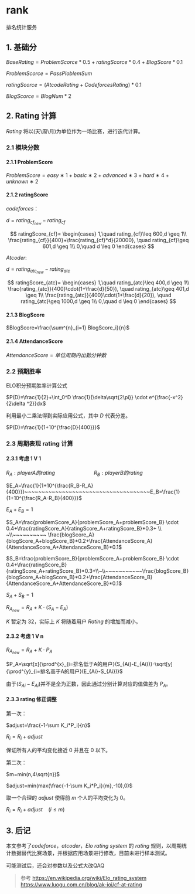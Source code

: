# rank
排名统计服务



## 1. 基础分
$BaseRating =ProblemScorce*0.5+ratingScorce*0.4+BlogScore*0.1$

$ProblemScorce = PassPloblemSum$

$ratingScorce=(AtcodeRating+CodeforcesRating)*0.1$

$BlogScorce=BlogNum*2$

## 2. Rating 计算
$Rating$ 将以(天\周\月)为单位作为一场比赛，进行迭代计算。

### 2.1 模块分数
#### 2.1.1 ProblemScore
$ProblemScore=easy∗1+basic∗2+advanced∗3+hard∗4+unknown∗2$
#### 2.1.2 ratingScore
$codeforces ：$

$d=rating_{cf_{new}}-rating_{cf}$

$$
ratingScore_{cf}=
\begin{cases}
1,\quad rating_{cf}\leq 600,d \geq 1\\
\frac{rating_{cf}}{400}+\frac{rating_{cf}*d}{20000}, \quad rating_{cf}\geq 601,d \geq 1\\
0,\quad d \leq 0
\end{cases}
$$

$Atcoder:$

$d=rating_{atc_{new}}-rating_{atc}$

$$
ratingScore_{atc}=
\begin{cases}
1,\quad rating_{atc}\leq 400,d \geq 1\\
\frac{rating_{atc}}{400}\cdot(1+\frac{d}{50}), \quad rating_{atc}\geq 401,d \geq 1\\
\frac{rating_{atc}}{400}\cdot(1+\frac{d}{20}), \quad rating_{atc}\geq 1000,d \geq 1\\
0,\quad d \leq 0
\end{cases}
$$

#### 2.1.3 BlogScore
$BlogScore=\frac{\sum^{n}_{i=1} BlogScore_i}{n}$

#### 2.1.4 AttendanceScore
$AttendanceScore=单位周期内出勤分钟数$


### 2.2 预期胜率
ELO积分预期胜率计算公式

$P(D)=\frac{1}{2}+\int_0^D \frac{1}{\delta\sqrt{2\pi}} \cdot	 e^{\frac{-x^2}{2\delta ^2}}dx$

利用最小二乘法得到实际应用公式，其中 $D$ 代表分差。

$P(D)=\frac{1}{1+10^{\frac{D}{400}}}$

### 2.3 周期表现 rating 计算
#### 2.3.1 考虑 1 V 1
$R_A:player A 的 rating ~~~~~~~~~~~~~~~~~~~~~~~~~~~R_B:player B 的 rating$

$E_A=\frac{1}{1+10^{\frac{R_B-R_A}{400}}}~~~~~~~~~~~~~~~~~~~~~~~~~~~~~~~~~~~~~E_B=\frac{1}{1+10^{\frac{R_A-R_B}{400}}}$

$E_A+E_B=1$

$S_A=\frac{problemScore_A}{problemScore_A+problemScore_B} \cdot 0.4+\frac{ratingScore_A}{ratingScore_A+ratingScore_B}*0.3+ \\ ~\\~~~~~~~~~~ \frac{blogScore_A}{blogScore_A+blogScore_B}*0.2+\frac{AttendanceScore_A}{AttendanceScore_A+AttendanceScore_B}*0.1$

$S_B=\frac{problemScore_B}{problemScore_A+problemScore_B} \cdot 0.4+\frac{ratingScore_B}{ratingScore_A+ratingScore_B}*0.3+\\~\\~~~~~~~~~~~\frac{blogScore_B}{blogScore_A+blogScore_B}*0.2+\frac{AttendanceScore_B}{AttendanceScore_A+AttendanceScore_B}*0.1$

$S_A+S_B=1$

$R_{A_{new}}=R_A+K \cdot (S_A -E_A)$

$K$ 暂定为 $32$，实际上 $K$ 将随着用户 $Rating$ 的增加而减小。


#### 2.3.2 考虑 1 V n
$R_{A_{new}}=R_A+K \cdot P_A$

$P_A=\sqrt[x]{\prod^{x}_{i=排名低于A的用户}(S_{Ai}-E_{Ai})}-\sqrt[y]{\prod^{y}_{i=排名高于A的用户}(E_{Ai}-S_{Ai})}$

由于$(S_{Ai}-E_{Ai})$并不是全为正数，因此通过分别计算对应的值做差为 $P_A$。

#### 2.3.3  rating 修正调整
第一次：

$adjust=\frac{-1-\sum K_i*P_i}{n}$

$R_i=R_i+adjust$

保证所有人的平均变化接近 0 并且在 0 以下。

第二次：

$m=min(n,4\sqrt{n})$


$adjust=min(max(\frac{-1-\sum K_i*P_i}{m},-10),0)$

取一个合理的 $adjust$ 使得前 $m$ 个人的平均变化为 0。


$R_i=R_i+adjust~~~~(i \leq m)$

## 3. 后记
本文参考了$codeforce，atcoder，Elo~rating~system$ 的 $rating$ 规则，以周期统计数据替代比赛场景，并根据应用场景进行修改，目前未进行样本测试。

可能测试后，还会对参数以及公式大改QAQ

> 参考
> https://en.wikipedia.org/wiki/Elo_rating_system
> https://www.luogu.com.cn/blog/ak-ioi/cf-at-rating